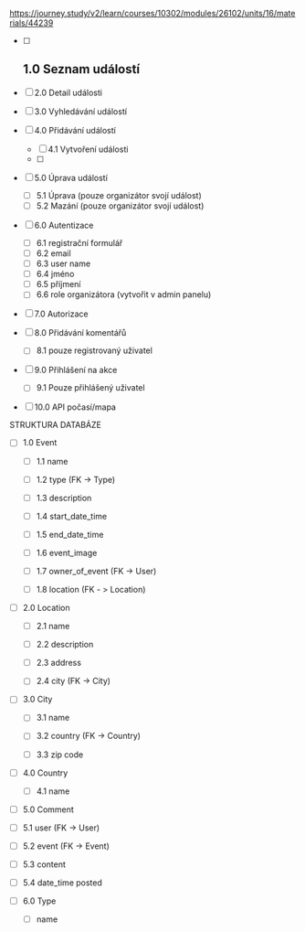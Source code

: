 https://journey.study/v2/learn/courses/10302/modules/26102/units/16/materials/44239

- [ ] 1.0 Seznam událostí
  - 

- [ ] 2.0 Detail události

- [ ] 3.0 Vyhledávání událostí

- [ ] 4.0 Přidávání událostí
  - [ ] 4.1 Vytvoření události
  - [ ] 

- [ ] 5.0 Úprava událostí
  - [ ] 5.1 Úprava (pouze organizátor svojí událost)
  - [ ] 5.2 Mazání (pouze organizátor svojí událost)

- [ ] 6.0 Autentizace
  - [ ] 6.1 registrační formulář
  - [ ] 6.2 email
  - [ ] 6.3 user name
  - [ ] 6.4 jméno
  - [ ] 6.5 příjmení
  - [ ] 6.6 role organizátora (vytvořit v admin panelu)

- [ ] 7.0 Autorizace 

- [ ] 8.0 Přidávání komentářů
  - [ ] 8.1 pouze registrovaný uživatel

- [ ] 9.0 Přihlášení na akce
  - [ ] 9.1 Pouze přihlášený uživatel

- [ ] 10.0 API počasí/mapa












STRUKTURA DATABÁZE

- [ ] 1.0 Event
  - [ ] 1.1 name
  - [ ] 1.2 type (FK -> Type)
  - [ ] 1.3 description
  - [ ] 1.4 start_date_time
  - [ ] 1.5 end_date_time
  - [ ] 1.6 event_image
  - [ ] 1.7 owner_of_event (FK -> User)
  - [ ] 1.8 location (FK - > Location)


- [ ] 2.0 Location
  - [ ] 2.1 name
  - [ ] 2.2 description
  - [ ] 2.3 address
  - [ ] 2.4 city (FK -> City)


- [ ] 3.0 City
  - [ ] 3.1 name
  - [ ] 3.2 country (FK -> Country)
  - [ ] 3.3 zip code


- [ ] 4.0 Country
  - [ ] 4.1 name


- [ ] 5.0 Comment
 - [ ] 5.1 user (FK -> User)
 - [ ] 5.2 event (FK -> Event)
 - [ ] 5.3 content
 - [ ] 5.4 date_time posted


- [ ] 6.0 Type
  - [ ] name






